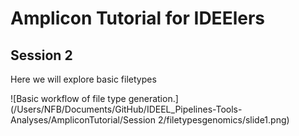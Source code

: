 # Amplicon Tutorial for IDEElers
## Session 2

Here we will explore basic filetypes 

![Basic workflow of file type generation.](/Users/NFB/Documents/GitHub/IDEEL_Pipelines-Tools-Analyses/AmpliconTutorial/Session 2/filetypesgenomics/slide1.png)


